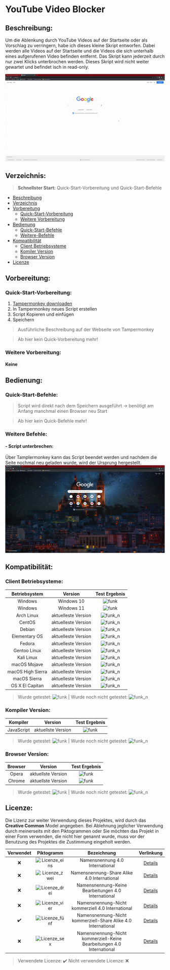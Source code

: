 # YouTube Video Blocker

## Beschreibung:
Um die Ablenkung durch YouTube Videos auf der Startseite oder als Vorschlag zu verringern, habe ich dieses kleine Skript entworfen. Dabei werden alle Videos auf der Startseite und die Videos die sich unterhalb eines aufgerufenen Video befinden entfernt. Das Skript kann jederzeit durch nur zwei Klicks unterbrochen werden.
Dieses Skript wird nicht weiter gewartet und befindet isch in read-only. 

![gif](https://github.com/Shelicus/youtube_video_blocker/blob/main/Google%20-%20Google%20Chrome%202022-02-08%2013-39-13.gif)

## Verzeichnis:
> **Schnellster Start:** Quick-Start-Vorbereitung und Quick-Start-Befehle

* [Beschreibung](#Beschreibung)
* [Verzeichnis](#Verzeichnis)
* [Vorbereitung](#Vorbereitung)
  * [Quick-Start-Vorbereitung](#Quick-Start-Vorbereitung)
  * [Weitere Vorbereitung](#Weitere-Vorbereitung)
* [Bedienung](#Bedinung)
  * [Quick-Start-Befehle](#Quick-Start-Befehle)
  * [Weitere-Befehle](#Weitere-Befehle)
* [Kompatibilität](#Kompatibilität)
  * [Client Betriebsysteme](#Client-Betriebsysteme)
  * [Komiler Version](#Kompiler-Version)
  * [Browser Version](#Browser-Version)
* [Licenze](#Licenze)

## Vorbereitung:
### Quick-Start-Vorbereitung:
1. [Tampermonkey downloaden](https://www.tampermonkey.net/index.php?ext=dhdg)
2. In Tampermonkey neues Script erstellen
3. Script Kopieren und einfügen
4. Speichern 

> Ausführliche Beschreibung auf der Webseite von Tampermonkey 

> Ab hier kein Quick-Vorbereitung mehr!

### Weitere Vorbereitung: 
#### Keine

## Bedienung: 

### Quick-Start-Befehle:

> Script wird direkt nach dem Speichern ausgeführt -> benötigt am Anfang manchmal einen Browser neu Start

> Ab hier kein Quick-Befehle mehr!

### Weitere Befehle:
####  -  Script unterbrechen: 
Über Tamplermonkey kann das Script beendet werden und nachdem die Seite nochmal neu geladen wurde, wird der Ursprung hergestellt.
![gif_zwei](https://github.com/Shelicus/youtube_video_blocker/blob/main/Neuer%20Tab%20-%20Google%20Chrome%202022-02-08%2014-06-26.gif)


## Kompatibilität:

### Client Betriebsysteme:
|Betriebsystem|Version|Test Ergebnis|
|:---:|:---:|:---:|
|Windows|Windows 10|![funk](https://img.shields.io/badge/checks-passing-green)|
|Windows|Windows 11|![funk](https://img.shields.io/badge/checks-passing-green)|
|Arch Linux|aktuelleste Version|![funk_n](https://img.shields.io/badge/checks-not%20tested-red)|
|CentOS|aktuelleste Version|![funk_n](https://img.shields.io/badge/checks-not%20tested-red)|
|Debian|aktuelleste Version|![funk_n](https://img.shields.io/badge/checks-not%20tested-red)|
|Elementary OS|aktuelleste Version|![funk_n](https://img.shields.io/badge/checks-not%20tested-red)|
|Fedora|aktuelleste Version|![funk_n](https://img.shields.io/badge/checks-not%20tested-red)|
|Gentoo Linux|aktuelleste Version|![funk_n](https://img.shields.io/badge/checks-not%20tested-red)|
|Kali Linux|aktuelleste Version|![funk_n](https://img.shields.io/badge/checks-not%20tested-red)|
|macOS Mojave|aktuelleste Version|![funk_n](https://img.shields.io/badge/checks-not%20tested-red)|
|macOS High Sierra|aktuelleste Version|![funk_n](https://img.shields.io/badge/checks-not%20tested-red)|
|macOS Sierra|aktuelleste Version|![funk_n](https://img.shields.io/badge/checks-not%20tested-red)|
|OS X El Capitan|aktuelleste Version|![funk_n](https://img.shields.io/badge/checks-not%20tested-red)|

> Wurde getestet: ![funk](https://img.shields.io/badge/checks-passing-green) | Wurde noch nicht getestet: ![funk_n](https://img.shields.io/badge/checks-not%20tested-red)

### Kompiler Version:
| Kompiler | Version | Test Ergebnis|
|:---:|:---:|:---:|
|JavaScript| aktuellste Version  |![funk](https://img.shields.io/badge/checks-passing-green)|

> Wurde getestet: ![funk](https://img.shields.io/badge/checks-passing-green) | Wurde noch nicht getestet: ![funk_n](https://img.shields.io/badge/checks-not%20tested-red)

### Browser Version:
| Browser | Version | Test Ergebnis|
|:---:|:---:|:---:|
| Opera | aktuellste Version |![funk](https://img.shields.io/badge/checks-passing-green)|
| Chrome | aktuellste Version |![funk](https://img.shields.io/badge/checks-passing-green)|


> Wurde getestet: ![funk](https://img.shields.io/badge/checks-passing-green) | Wurde noch nicht getestet: ![funk_n](https://img.shields.io/badge/checks-not%20tested-red)


## Licenze:

Die Lizenz zur weiter Verwendung dieses Projektes, wird durch das **Creative Common** Model angegeben. 
Bei Ablehnung jeglicher Verwendung durch meinerseits mit den Piktogrammen oder Sie möchten das Projekt in einer Form verwenden, die nicht hier genannt wurde, muss vor 
der Benutzung des Projektes die Zustimmung eingeholt werden.

|Verwendet|Piktogramm|Bezeichnung|Verlinkung|
|:---:|:---:|:---:|:---:|
|:x:|![Licenze_eins](http://mirrors.creativecommons.org/presskit/buttons/88x31/png/by.png)|Namensnennung 4.0 International|[Details](https://creativecommons.org/licenses/by/4.0/legalcode.de)|
|:x:|![Licenze_zwei](http://mirrors.creativecommons.org/presskit/buttons/88x31/png/by-sa.png)|Namensnennung-Share Alike 4.0 International|[Details](https://creativecommons.org/licenses/by-sa/4.0/legalcode.de)|
|:x:|![Licenze_drei](http://mirrors.creativecommons.org/presskit/buttons/88x31/png/by-nd.png)|Namensnennung-Keine Bearbeitungen 4.0 International|[Details](https://creativecommons.org/licenses/by-nd/4.0/legalcode.de)|
|:x:|![Licenze_vier](http://mirrors.creativecommons.org/presskit/buttons/88x31/png/by-nc.eu.png)|Namensnennung-Nicht kommerziell 4.0 International|[Details](https://creativecommons.org/licenses/by-nc/4.0/legalcode.de)|
|:heavy_check_mark:|![Licenze_fünf](http://mirrors.creativecommons.org/presskit/buttons/88x31/png/by-nc-sa.eu.png)|	Namensnennung-Nicht kommerziell-Share Alike 4.0 International|[Details](https://creativecommons.org/licenses/by-nc-sa/4.0/legalcode.de)|
|:x:|![Licenze_sex](http://mirrors.creativecommons.org/presskit/buttons/88x31/png/by-nc-nd.eu.png)|	Namensnennung-Nicht kommerziell-Keine Bearbeitungen 4.0 International|[Details](https://creativecommons.org/licenses/by-nc-nd/4.0/legalcode.de)|

> Verwendete Licenze: :heavy_check_mark: Nicht verwendete Licenze: :x:
